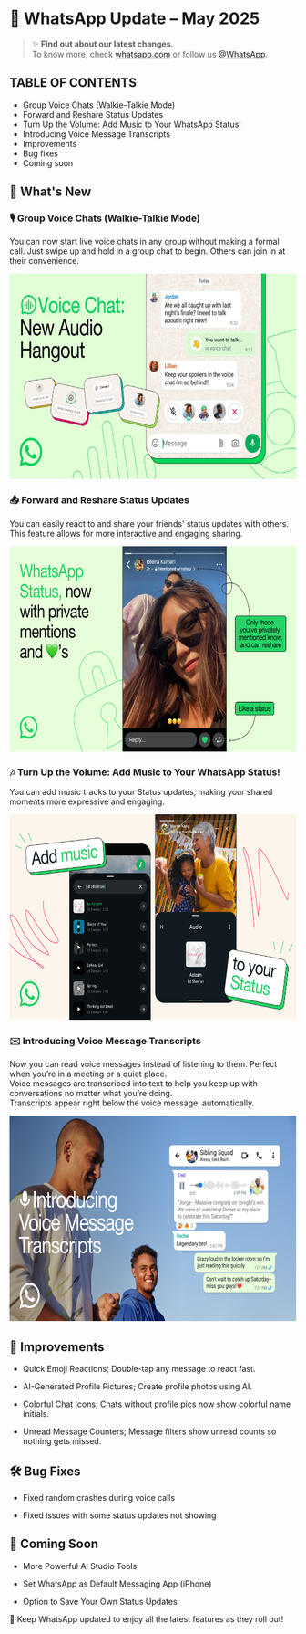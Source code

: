 # **📢 WhatsApp Update – May 2025**  

> ✨ **Find out about our latest changes.**  
> To know more, check [whatsapp.com](https://www.whatsapp.com/stayconnected) or follow us [@WhatsApp](https://x.com/whatsapp).

## TABLE OF CONTENTS

- Group Voice Chats (Walkie-Talkie Mode)
- Forward and Reshare Status Updates
- Turn Up the Volume: Add Music to Your WhatsApp Status!
- Introducing Voice Message Transcripts
- Improvements
- Bug fixes
- Coming soon
  
    
## 🚀 What's New  

<a id="aa"></a>  
### 🎙️ Group Voice Chats (Walkie-Talkie Mode)  
You can now start live voice chats in any group without making a formal call. Just swipe up and hold in a group chat to begin. Others can join in at their convenience. 

<div align="center">
<img src="https://github.com/alimamulla/Portfolio/blob/214ee6b4cdc21476c928e6c8a496c981368789a1/walkie.png" alt="icon" width="680" height="360" />
</div>  

<a id="2"></a> 
### 📤 Forward and Reshare Status Updates  
You can easily react to and share your friends' status updates with others. This feature allows for more interactive and engaging sharing.  

<div align="center">
<img src="https://github.com/alimamulla/Portfolio/blob/0ff476539d5a80acb197541c755fc8ee1ee0ed99/status.png" alt="icon" width="680" height="360" />
</div> 


<a id="3"></a> 
### 🎶 Turn Up the Volume: Add Music to Your WhatsApp Status!  
You can add music tracks to your Status updates, making your shared moments more expressive and engaging.  

<div align="center">
<img src="https://github.com/alimamulla/Portfolio/blob/dfa85535d4c07dea931cfddbfeb287b89f28586f/music.png" alt="icon" width="680" height="360" />
</div> 

<a id="4"></a> 
### ✉️ Introducing Voice Message Transcripts  

Now you can read voice messages instead of listening to them. Perfect when you’re in a meeting or a quiet place.  
Voice messages are transcribed into text to help you keep up with conversations no matter what you’re doing.  
Transcripts appear right below the voice message, automatically.  

<div align="center">
<img src="https://github.com/alimamulla/Portfolio/blob/621de7477d80e5f947a1ce34c1e9395f0a694d83/transcript.png" alt="icon" width="680" height="360" />
</div>


<a id="5"></a> 
## 🔧 Improvements
- Quick Emoji Reactions; Double-tap any message to react fast.

- AI-Generated Profile Pictures; Create profile photos using AI.

- Colorful Chat Icons; Chats without profile pics now show colorful name initials.

- Unread Message Counters; Message filters show unread counts so nothing gets missed.

<a id="6"></a> 
## 🛠️ Bug Fixes
- Fixed random crashes during voice calls

- Fixed issues with some status updates not showing

<a id="7"></a> 
## 📌 Coming Soon
- More Powerful AI Studio Tools

- Set WhatsApp as Default Messaging App (iPhone)

- Option to Save Your Own Status Updates

  


📲 Keep WhatsApp updated to enjoy all the latest features as they roll out!




